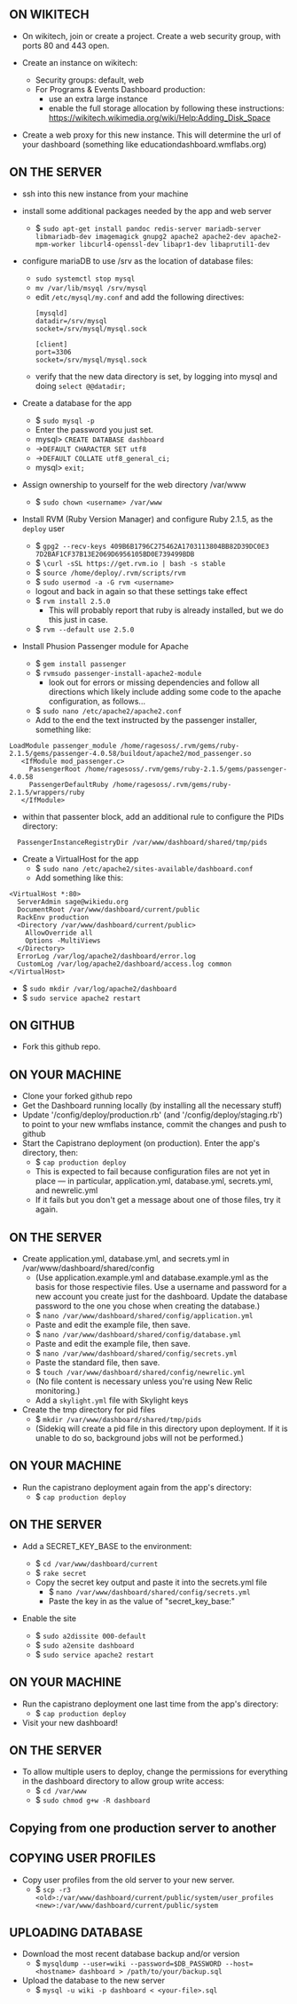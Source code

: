 ON WIKITECH
-------------

- On wikitech, join or create a project. Create a web security group, with ports 80 and 443 open.

- Create an instance on wikitech:
  - Security groups: default, web
  - For Programs & Events Dashboard production:
    - use an extra large instance
    - enable the full storage allocation by following these instructions: https://wikitech.wikimedia.org/wiki/Help:Adding_Disk_Space
    

- Create a web proxy for this new instance. This will determine the url of your dashboard (something like educationdashboard.wmflabs.org)

ON THE SERVER
-------------

- ssh into this new instance from your machine

- install some additional packages needed by the app and web server
  - $ `sudo apt-get install pandoc redis-server mariadb-server libmariadb-dev imagemagick gnupg2 apache2 apache2-dev apache2-mpm-worker libcurl4-openssl-dev libapr1-dev libaprutil1-dev`

- configure mariaDB to use /srv as the location of database files:
  - `sudo systemctl stop mysql`
  - `mv /var/lib/msyql /srv/mysql`
  - edit `/etc/mysql/my.conf` and add the following directives:
    ```
    [mysqld]
    datadir=/srv/mysql
    socket=/srv/mysql/mysql.sock

    [client]
    port=3306
    socket=/srv/mysql/mysql.sock
    ```
  - verify that the new data directory is set, by logging into mysql and doing `select @@datadir;`

- Create a database for the app
  - $ `sudo mysql -p`
  - Enter the password you just set.
  - mysql> `CREATE DATABASE dashboard`
  - ->`DEFAULT CHARACTER SET utf8`
  - ->`DEFAULT COLLATE utf8_general_ci;`
  - mysql> `exit;`

- Assign ownership to yourself for the web directory /var/www
  - $ `sudo chown <username> /var/www`

- Install RVM (Ruby Version Manager) and configure Ruby 2.1.5, as the `deploy` user
  - $ `gpg2 --recv-keys 409B6B1796C275462A1703113804BB82D39DC0E3 7D2BAF1CF37B13E2069D6956105BD0E739499BDB`
  - $ `\curl -sSL https://get.rvm.io | bash -s stable`
  - $ `source /home/deploy/.rvm/scripts/rvm`
  - $ `sudo usermod -a -G rvm <username>`
  - logout and back in again so that these settings take effect
  - $ `rvm install 2.5.0`
    - This will probably report that ruby is already installed, but we do this just in case.
  - $ `rvm --default use 2.5.0`

- Install Phusion Passenger module for Apache
  - $ `gem install passenger`
  - $ `rvmsudo passenger-install-apache2-module`
    - look out for errors or missing dependencies and follow all directions which likely include adding some code to the apache configuration, as follows...
  - $ `sudo nano /etc/apache2/apache2.conf`
  - Add to the end the text instructed by the passenger installer, something like:

```
LoadModule passenger_module /home/ragesoss/.rvm/gems/ruby-2.1.5/gems/passenger-4.0.58/buildout/apache2/mod_passenger.so
   <IfModule mod_passenger.c>
     PassengerRoot /home/ragesoss/.rvm/gems/ruby-2.1.5/gems/passenger-4.0.58
     PassengerDefaultRuby /home/ragesoss/.rvm/gems/ruby-2.1.5/wrappers/ruby
   </IfModule>
```

  - within that passenter block, add an additional rule to configure the PIDs directory:
```
  PassengerInstanceRegistryDir /var/www/dashboard/shared/tmp/pids
```

- Create a VirtualHost for the app
  - $ `sudo nano /etc/apache2/sites-available/dashboard.conf`
  - Add something like this:

```
<VirtualHost *:80>
  ServerAdmin sage@wikiedu.org
  DocumentRoot /var/www/dashboard/current/public
  RackEnv production
  <Directory /var/www/dashboard/current/public>
    AllowOverride all
    Options -MultiViews
  </Directory>
  ErrorLog /var/log/apache2/dashboard/error.log
  CustomLog /var/log/apache2/dashboard/access.log common
</VirtualHost>
```
  - $ `sudo mkdir /var/log/apache2/dashboard`
  - $ `sudo service apache2 restart`


ON GITHUB
-------------

- Fork this github repo.


ON YOUR MACHINE
-------------

- Clone your forked github repo
- Get the Dashboard running locally (by installing all the necessary stuff)
- Update '/config/deploy/production.rb' (and '/config/deploy/staging.rb') to point to your new wmflabs instance, commit the changes and push to github
- Start the Capistrano deployment (on production). Enter the app's directory, then:
  - $ `cap production deploy`
  - This is expected to fail because configuration files are not yet in place — in particular, application.yml, database.yml, secrets.yml, and newrelic.yml
   - If it fails but you don't get a message about one of those files, try it again.


ON THE SERVER
-------------

- Create application.yml, database.yml, and secrets.yml in /var/www/dashboard/shared/config
   - (Use application.example.yml and database.example.yml as the basis for those respectivie files. Use a username and password for a new account you create just for the dashboard. Update the database password to the one you chose when creating the database.)
  - $ `nano /var/www/dashboard/shared/config/application.yml`
  - Paste and edit the example file, then save.
  - $ `nano /var/www/dashboard/shared/config/database.yml`
  - Paste and edit the example file, then save.
  - $ `nano /var/www/dashboard/shared/config/secrets.yml`
  - Paste the standard file, then save.
  - $ `touch /var/www/dashboard/shared/config/newrelic.yml`
  - (No file content is necessary unless you're using New Relic monitoring.)
  - Add a `skylight.yml` file with Skylight keys
- Create the tmp directory for pid files
  - $ `mkdir /var/www/dashboard/shared/tmp/pids`
  - (Sidekiq will create a pid file in this directory upon deployment. If it is unable to do so, background jobs will not be performed.)


ON YOUR MACHINE
-------------

- Run the capistrano deployment again from the app's directory:
  - $ `cap production deploy`


ON THE SERVER
-------------

- Add a SECRET_KEY_BASE to the environment:
  - $ `cd /var/www/dashboard/current`
  - $ `rake secret`
  - Copy the secret key output and paste it into the secrets.yml file
    - $ `nano /var/www/dashboard/shared/config/secrets.yml`
    - Paste the key in as the value of "secret_key_base:"

- Enable the site
  - $ `sudo a2dissite 000-default`
  - $ `sudo a2ensite dashboard`
  - $ `sudo service apache2 restart`


ON YOUR MACHINE
-------------

- Run the capistrano deployment one last time from the app's directory:
  - $ `cap production deploy`
- Visit your new dashboard!

ON THE SERVER
-------------

- To allow multiple users to deploy, change the permissions for everything in the dashboard directory to allow group write access:
  - $ `cd /var/www`
  - $ `sudo chmod g+w -R dashboard`

## Copying from one production server to another

COPYING USER PROFILES
-------------

- Copy user profiles from the old server to your new server.
  - $ `scp -r3 <old>:/var/www/dashboard/current/public/system/user_profiles <new>:/var/www/dashboard/current/public/system`

UPLOADING DATABASE
-------------

- Download the most recent database backup and/or version
  - $ `mysqldump --user=wiki --password=$DB_PASSWORD --host=<hostname> dashboard > /path/to/your/backup.sql`
- Upload the database to the new server
  - $ `mysql -u wiki -p dashboard < <your-file>.sql`